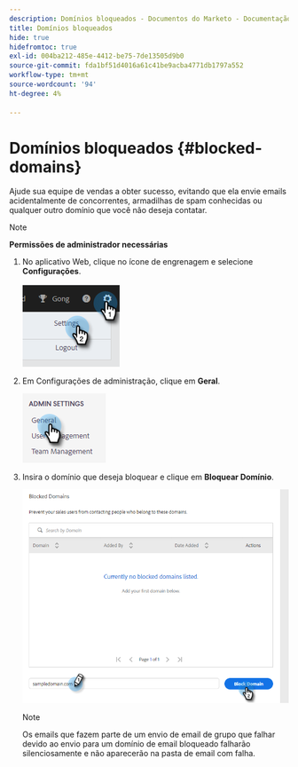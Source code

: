 ```yaml
---
description: Domínios bloqueados - Documentos do Marketo - Documentação do produto
title: Domínios bloqueados
hide: true
hidefromtoc: true
exl-id: 004ba212-485e-4412-be75-7de13505d9b0
source-git-commit: fda1bf51d4016a61c41be9acba4771db1797a552
workflow-type: tm+mt
source-wordcount: '94'
ht-degree: 4%

---
```


# Domínios bloqueados {#blocked-domains}

Ajude sua equipe de vendas a obter sucesso, evitando que ela envie emails acidentalmente de concorrentes, armadilhas de spam conhecidas ou qualquer outro domínio que você não deseja contatar.

>[!NOTE]
>
>**Permissões de administrador necessárias**

1. No aplicativo Web, clique no ícone de engrenagem e selecione **Configurações**.

   ![](assets/blocked-domains-1.png)

1. Em Configurações de administração, clique em **Geral**.

   ![](assets/blocked-domains-2.png)

1. Insira o domínio que deseja bloquear e clique em **Bloquear Domínio**.

   ![](assets/blocked-domains-3.png)

   >[!NOTE]
   >
   >Os emails que fazem parte de um envio de email de grupo que falhar devido ao envio para um domínio de email bloqueado falharão silenciosamente e não aparecerão na pasta de email com falha.
